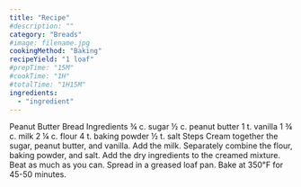 ```yaml
---
title: "Recipe"
#description: ""
category: "Breads"
#image: filename.jpg
cookingMethod: "Baking"
recipeYield: "1 loaf"
#prepTime: "15M"
#cookTime: "1H"
#totalTime: "1H15M"
ingredients:
  - "ingredient"
---
```


Peanut Butter Bread
Ingredients
¾ c. sugar
½ c. peanut butter
1 t. vanilla
1 ¾ c. milk
2 ¼ c. flour
4 t. baking powder
½ t. salt
Steps
Cream together the sugar, peanut butter, and vanilla. Add the milk.
Separately combine the flour, baking powder, and salt.
Add the dry ingredients to the creamed mixture.
Beat as much as you can.
Spread in a greased loaf pan.
Bake at 350℉ for 45-50 minutes.
